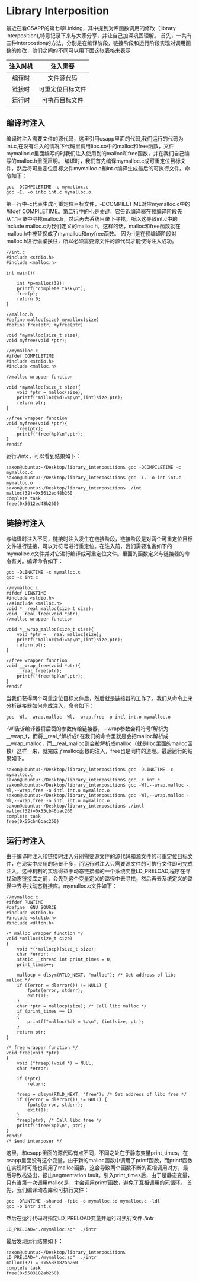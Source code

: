 # Library Interposition
最近在看CSAPP的第七章Linking，其中提到对库函数调用的修改（library interposition),特意记录下来与大家分享，并让自己加深巩固理解。
首先，一共有三种interpostion的方法，分别是在编译阶段，链接阶段和运行阶段实现对调用函数的修改，他们之间的不同可以用下面这张表格来表示

注入时机|注入需要
:--:|:--:
编译时|文件源代码
链接时|可重定位目标文件
运行时|可执行目标文件
## 编译时注入
编译时注入需要文件的源代码，这里引用csapp里面的代码,我们运行的代码为int.c,在没有注入的情况下代码里调用libc.so中的malloc和free函数，文件mymalloc.c里面编写的时我们注入使用到的malloc和free函数，并在我们自己编写的malloc.h里面声明。
编译时，我们首先编译mymalloc.c成可重定位目标文件，然后将可重定位目标文件mymalloc.o和int.c编译生成最后的可执行文件。命令如下：
```
gcc -DCOMPILETIME -c mymalloc.c
gcc -I. -o intc int.c mymalloc.o 
```
第一行中-c代表生成可重定位目标文件，-DCOMPILETIME对应mymalloc.c中的#ifdef COMPILETIME。第二行中的-I.是关键，它告诉编译器在预编译阶段先从"."目录中寻找malloc.h，然后再去系统目录下寻找。所以这导致int.c中的include malloc.c为我们定义的malloc.h。这样的话，malloc和free函数就在malloc.h中被替换成了mymalloc和myfree函数。
因为-I是在预编译阶段对malloc.h进行偷梁换柱，所以必须需要源文件的源代码才能使得注入成功。
```
//int.c
#include <stdio.h>
#include <malloc.h>

int main(){
    
    int *p=malloc(32);
    printf("complete task\n");
    free(p);
    return 0;
}
```
```
//malloc.h
#define malloc(size) mymalloc(size)
#define free(ptr) myfree(ptr)

void *mymalloc(size_t size);
void myfree(void *ptr);
```
```
//mymalloc.c
#ifdef COMPILETIME
#include <stdio.h>
#include <malloc.h>

//malloc wrapper function 

void *mymalloc(size_t size){
    void *ptr = malloc(size);
    printf("malloc(%d)=%p\n",(int)size,ptr);
    return ptr;
}

//free wrapper function
void myfree(void *ptr){
    free(ptr);
    printf("free(%p)\n",ptr);
}
#endif
```
运行./intc，可以看到结果如下：
```
saxon@ubuntu:~/Desktop/library_interposition$ gcc -DCOMPILETIME -c mymalloc.c 
saxon@ubuntu:~/Desktop/library_interposition$ gcc -I. -o int int.c mymalloc.o 
saxon@ubuntu:~/Desktop/library_interposition$ ./int 
malloc(32)=0x5612ed48b260
complete task
free(0x5612ed48b260)
```
## 链接时注入
与编译时注入不同，链接时注入发生在链接阶段，链接阶段是对两个可重定位目标文件进行链接，可以对符号进行重定位。在注入前，我们需要准备如下的mymalloc.c文件并对它进行编译成可重定位文件。里面的函数定义与链接器的命令有关。编译命令如下：
```
gcc -DLINKTIME -c mymalloc.c
gcc -c int.c
```
```
//mymalloc.c
#ifdef LINKTIME
#include <stdio.h>
//#include <malloc.h>
void *__real_malloc(size_t size);
void __real_free(void *ptr);
//malloc wrapper function 

void *__wrap_malloc(size_t size){
    void *ptr = __real_malloc(size);
    printf("malloc(%d)=%p\n",(int)size,ptr);
    return ptr;
}

//free wrapper function
void __wrap_free(void *ptr){
    __real_free(ptr);
    printf("free(%p)\n",ptr);
}
#endif
```
当我们获得两个可重定位目标文件后，然后就是链接器的工作了。我们从命令上来分析链接器如何完成注入，命令如下：
```
gcc -Wl,--wrap,malloc -Wl,--wrap,free -o intl int.o mymalloc.o 

```
-Wl告诉编译器将后面的参数传给链接器，--wrap参数会将符号f解析为__wrap_f，而将__real_f解析成f,在我们的命令里就是会把malloc解析成__wrap_malloc，而__real_malloc则会被解析成malloc（就是libc里面的malloc函数）这样一来，就完成了malloc函数的注入，free也是同样的道理。最后运行的结果如下。
```
saxon@ubuntu:~/Desktop/library_interposition$ gcc -DLINKTIME -c mymalloc.c
saxon@ubuntu:~/Desktop/library_interposition$ gcc -c int.c 
saxon@ubuntu:~/Desktop/library_interposition$ gcc -Wl,--wrap,malloc -Wl,--wrap,free -o intl int.o mymalloc.o 
saxon@ubuntu:~/Desktop/library_interposition$ gcc -Wl,--wrap,malloc -Wl,--wrap,free -o intl int.o mymalloc.o 
saxon@ubuntu:~/Desktop/library_interposition$ ./intl 
malloc(32)=0x55cb46bac260
complete task
free(0x55cb46bac260)
```
## 运行时注入
由于编译时注入和链接时注入分别需要源文件的源代码和源文件的可重定位目标文件，在现实中应用的场景不多，而运行时注入只需要源文件的可执行文件即可完成注入。这种机制的实现得益于动态链接器的一个系统变量LD_PRELOAD,程序在寻找动态链接库之前，会先到这个变量定义的路径中去寻找，然后再去系统定义的路径中去寻找动态链接库。mymalloc.c文件如下：
```
//mymalloc.c
#ifdef RUNTIME
#define _GNU_SOURCE
#include <stdio.h>
#include <stdlib.h>
#include <dlfcn.h>

/* malloc wrapper function */
void *malloc(size_t size)
{
    void *(*mallocp)(size_t size);
    char *error;
    static __thread int print_times = 0;
    print_times++;
    
    mallocp = dlsym(RTLD_NEXT, "malloc"); /* Get address of libc malloc */
    if ((error = dlerror()) != NULL) {
        fputs(error, stderr);
        exit(1);
    }
    char *ptr = mallocp(size); /* Call libc malloc */
    if (print_times == 1)
    {
        printf("malloc(%d) = %p\n", (int)size, ptr);
    }
    return ptr;
}

/* free wrapper function */
void free(void *ptr)
{
    void (*freep)(void *) = NULL;
    char *error;

    if (!ptr)
        return;

    freep = dlsym(RTLD_NEXT, "free"); /* Get address of libc free */
    if ((error = dlerror()) != NULL) {
        fputs(error, stderr);
        exit(1);
    }
    freep(ptr); /* Call libc free */
    printf("free(%p)\n", ptr);
}
#endif
/* $end interposer */
```
这里，和csapp里面的源代码有点不同，不同之处在于静态变量print_times，在csapp里面没有这个变量。由于新的malloc函数中调用了printf函数，而printf函数在实现时可能也调用了malloc函数，这会导致两个函数不断的互相调用对方，最后导致栈溢出，报出segmentation fault。引入print_times后，由于是静态变量，只有当第一次调用malloc是，才会调用printf函数，避免了互相调用的死循环。
首先，我们编译动态库和可执行文件：
```
gcc -DRUNTIME -shared -fpic -o mymalloc.so mymalloc.c -ldl
gcc -o intr int.c
```
然后在运行代码时指定LD_PRELOAD变量并运行可执行文件./intr
```
LD_PRELOAD="./mymalloc.so"  ./intr 
```
最后发现运行结果如下：
```
saxon@ubuntu:~/Desktop/library_interposition$ LD_PRELOAD="./mymalloc.so"  ./intr 
malloc(32) = 0x5583182ab260
complete task
free(0x5583182ab260)
```











